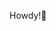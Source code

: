 Howdy!🤖

<!--
**oddprani/oddprani** is a ✨ _special_ ✨ repository because its `README.md` (this file) appears on your GitHub profile.

Here are some ideas to get you started:

- 🔭 I’m currently working on ODIE a social media, where the transsactions would be done using crypto coins, sounds fun right theres more to it...
- 🌱 I’m currently learning javascript, react and nodejs
- 👯 I’m looking to collaborate on ...
- 🤔 I’m looking for help with cryptography 
- 💬 Ask me about building applications using ai lol
- 📫 How to reach me: vivekkalgurti@gmail.com
- 😄 Pronouns: male
- ⚡ Fun fact: i dont like complicated stuff 
-->
